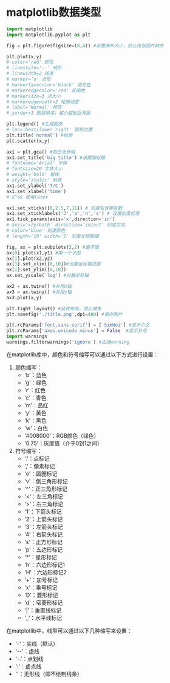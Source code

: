 # matplotlib数据类型

```python
import matplotlib
import matplotlib.pyplot as plt

fig = plt.figure(figsize=(8,4)) #设置画布大小，防止保存图片缺失

plt.plot(x,y)
# color='red' 颜色
# linestyle='-.' 线形
# linewidth=2 线宽
# marker=’o' 点形
# markerfacecolor='black' 填充色
# markeredgecolor='red' 轮廓色
# markersize=3 点大小
# markeredgewidth=2 轮廓线宽
# label='Normal' 标签
# zorder=1 图层顺序，越小越贴近背景

plt.legend() #生成图例
# loc='best/lower right' 图例位置
plt.title('normal') #标题
plt.scatter(x,y)

ax1 = plt.gca() #取出坐标轴
ax1.set_title('big title') #设置图标题
# fontname='Arial' 字体
# fontsize=20 字体大小
# weight='bold' 粗体
# style='italic' 斜体
ax1.set_ylabel('T/C')
ax1.set_xlabel('time')
# $^o$ 使用latex

ax1.set_xticks([0,2.5,7,11]) # 刻度包含哪些数
ax1.set_xticklabels('J','a','n','s') # 设置刻度标签
ax1.tick_params(axis='x',direction='in')
# axis='x/y/both' direction='in/out' 刻度方向
# color='blue' 刻度颜色
# length='10' width='2' 刻度长短粗细

fig, ax = plt.subplots(2,2) #画子图
ax[0].plot(x1,y1) #第一个子图
ax[1].plot(x2,y2)
ax[1].set_xlim([0,10])#设置坐标轴范围
ax[1].set_ylim([0,10])
ax.set_yscale('log') #对数坐标轴

ax2 = ax.twinx() #共用x轴
ax3 = ax.twiny() #共用y轴
ax3.plot(x,y)

plt.tight_layout() #紧致布局，防止缺失
plt.savefig('./title.png',dpi=400) #保存图片

plt.rcParams['font.sans-serif'] = ['SimHei'] #显示中文
plt.rcParams['axes.unicode_minus'] = False  #显示负号
import warnings
warnings.filterwarnings('ignore') #去掉warning
```



在matplotlib库中，颜色和符号缩写可以通过以下方式进行设置：

1. 颜色缩写：
   - 'b'：蓝色
   - 'g'：绿色
   - 'r'：红色
   - 'c'：青色
   - 'm'：品红
   - 'y'：黄色
   - 'k'：黑色
   - 'w'：白色
   - '#008000'：RGB颜色（绿色）
   - '0.75'：灰度值（介于0到1之间）
2. 符号缩写：
   - '.'：点标记
   - ','：像素标记
   - 'o'：圆圈标记
   - 'v'：倒三角形标记
   - '^'：正三角形标记
   - '<'：左三角标记
   - '>'：右三角标记
   - '1'：下箭头标记
   - '2'：上箭头标记
   - '3'：左箭头标记
   - '4'：右箭头标记
   - 's'：正方形标记
   - 'p'：五边形标记
   - '*'：星形标记
   - 'h'：六边形标记1
   - 'H'：六边形标记2
   - '+'：加号标记
   - 'x'：乘号标记
   - 'D'：菱形标记
   - 'd'：窄菱形标记
   - '|'：垂直线标记
   - '_'：水平线标记

在matplotlib中，线型可以通过以下几种缩写来设置：

- '-'：实线（默认）
- '--'：虚线
- '-.'：点划线
- ':'：虚点线
- ''：无形线（即不绘制线条）











